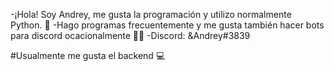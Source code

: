 -¡Hola! Soy Andrey, me gusta la programación y utilizo normalmente Python. 🍷
-Hago programas frecuentemente y me gusta también hacer bots para discord ocacionalmente 👨‍✈️
-Discord: &Andrey#3839


#Usualmente me gusta el backend 💻
